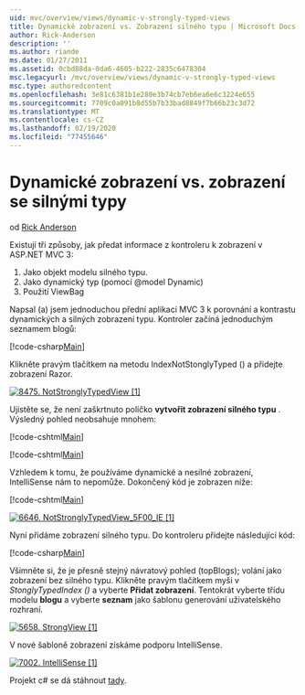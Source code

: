 ```yaml
---
uid: mvc/overview/views/dynamic-v-strongly-typed-views
title: Dynamické zobrazení vs. Zobrazení silného typu | Microsoft Docs
author: Rick-Anderson
description: ''
ms.author: riande
ms.date: 01/27/2011
ms.assetid: 0cbd88da-0da6-4605-b222-2835c6478304
msc.legacyurl: /mvc/overview/views/dynamic-v-strongly-typed-views
msc.type: authoredcontent
ms.openlocfilehash: 3e81c6381b1e280e3b74cb7eb6ea6e6c3224e655
ms.sourcegitcommit: 7709c0a091b8d55b7b33bad8849f7b66b23c3d72
ms.translationtype: MT
ms.contentlocale: cs-CZ
ms.lasthandoff: 02/19/2020
ms.locfileid: "77455646"
---
```

# <a name="dynamic-v-strongly-typed-views"></a>Dynamické zobrazení vs. zobrazení se silnými typy

od [Rick Anderson](https://twitter.com/RickAndMSFT)

Existují tři způsoby, jak předat informace z kontroleru k zobrazení v ASP.NET MVC 3:

1. Jako objekt modelu silného typu.
2. Jako dynamický typ (pomocí @model Dynamic)
3. Použití ViewBag

Napsal (a) jsem jednoduchou přední aplikaci MVC 3 k porovnání a kontrastu dynamických a silných zobrazení typu. Kontroler začíná jednoduchým seznamem blogů:

[!code-csharp[Main](dynamic-v-strongly-typed-views/samples/sample1.cs)]

Klikněte pravým tlačítkem na metodu IndexNotStonglyTyped () a přidejte zobrazení Razor.

[![8475. NotStronglyTypedView [1]](dynamic-v-strongly-typed-views/_static/image2.png)](dynamic-v-strongly-typed-views/_static/image1.png)

Ujistěte se, že není zaškrtnuto políčko **vytvořit zobrazení silného typu** . Výsledný pohled neobsahuje mnohem:

[!code-cshtml[Main](dynamic-v-strongly-typed-views/samples/sample2.cshtml)]

[!code-cshtml[Main](dynamic-v-strongly-typed-views/samples/sample3.cshtml)]

Vzhledem k tomu, že používáme dynamické a nesilné zobrazení, IntelliSense nám to nepomůže. Dokončený kód je zobrazen níže:

[!code-cshtml[Main](dynamic-v-strongly-typed-views/samples/sample4.cshtml)]

[![6646. NotStronglyTypedView_5F00_IE [1]](dynamic-v-strongly-typed-views/_static/image4.png)](dynamic-v-strongly-typed-views/_static/image3.png)

Nyní přidáme zobrazení silného typu. Do kontroleru přidejte následující kód:

[!code-csharp[Main](dynamic-v-strongly-typed-views/samples/sample5.cs)]

Všimněte si, že je přesně stejný návratový pohled (topBlogs); volání jako zobrazení bez silného typu. Klikněte pravým tlačítkem myši v *StonglyTypedIndex ()* a vyberte **Přidat zobrazení**. Tentokrát vyberte třídu modelu **blogu** a vyberte **seznam** jako šablonu generování uživatelského rozhraní.

[![5658. StrongView [1]](dynamic-v-strongly-typed-views/_static/image6.png)](dynamic-v-strongly-typed-views/_static/image5.png)

V nové šabloně zobrazení získáme podporu IntelliSense.

[![7002. IntelliSense [1]](dynamic-v-strongly-typed-views/_static/image8.png)](dynamic-v-strongly-typed-views/_static/image7.png)

Projekt c# se dá stáhnout [tady](https://blogs.msdn.com/cfs-file.ashx/__key/CommunityServer-Blogs-Components-WeblogFiles/00-00-01-11-73-SSMS/1817.Mvc3ViewDemo.zip).

